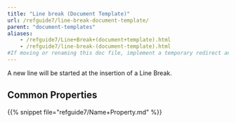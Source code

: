 ```yaml
---
title: "Line break (Document Template)"
url: /refguide7/line-break-document-template/
parent: "document-templates"
aliases:
    - /refguide7/Line+Break+(document+template).html
    - /refguide7/line-break-(document-template).html
#If moving or renaming this doc file, implement a temporary redirect and let the respective team know they should update the URL in the product. See Mapping to Products for more details.
---
```



A new line will be started at the insertion of a Line Break.

## Common Properties

{{% snippet file="refguide7/Name+Property.md" %}}
